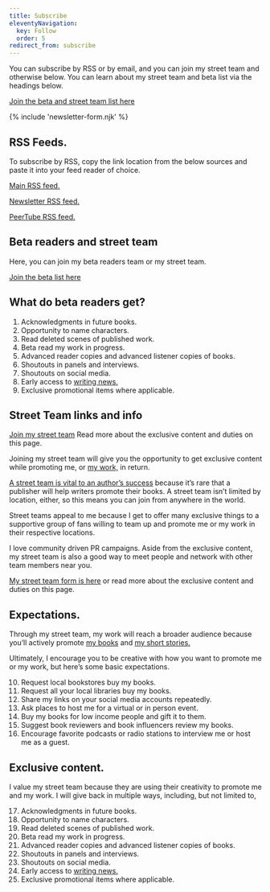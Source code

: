 ```yaml
---
title: Subscribe
eleventyNavigation:
  key: Follow
  order: 5
redirect_from: subscribe
---
```


You can subscribe by RSS or by email, and you can join my street team and otherwise below. You can learn about my street team and beta list via the headings below.

[Join the beta and street team list here](https://buttondown.com/weirdwriter?tag=beta&tag=free&tag=street)

{% include 'newsletter-form.njk' %}

## RSS Feeds.

To subscribe by RSS, copy the link location from the below sources and paste it into your feed reader of choice.

[Main RSS feed.](/feed.xml)

[Newsletter RSS feed.](https://buttondown.com/weirdwriter/rss)

[PeerTube RSS feed.](https://spectra.video/feeds/videos.xml?videoChannelId=4444)

## Beta readers and street team

Here, you can join my beta readers team or my street team.

[Join the beta list here](https://buttondown.com/weirdwriter?tag=beta&tag=free&tag=street)

## What do beta readers get?

1. Acknowledgments in future books.
2. Opportunity to name characters.
3. Read deleted scenes of published work.
4. Beta read my work in progress.
5. Advanced reader copies and advanced listener copies of books.
6. Shoutouts in panels and interviews.
7. Shoutouts on social media.
8. Early access to [writing news.](/posts/tags/writings)
9. Exclusive promotional items where applicable.

## Street Team links and info

[Join my street team](https://buttondown.com/weirdwriter?tag=beta&tag=free&tag=street) Read more about the exclusive content and duties on this page.

Joining my street team will give you the opportunity to get exclusive content while promoting me, or [my work,](/writings) in return.

[A street team is vital to an author’s success](https://en.wikipedia.org/wiki/Street_team) because it’s rare that a publisher will help writers promote their books. A street team isn’t limited by location, either, so this means you can join from anywhere in the world.

Street teams appeal to me because I get to offer many exclusive things to a supportive group of fans willing to team up and promote me or my work in their respective locations.

I love community driven PR campaigns. Aside from the exclusive content, my street team is also a good way to meet people and network with other team members near you.

[My street team form is here](https://buttondown.com/weirdwriter?tag=beta&tag=free&tag=street) or read more about the exclusive content and duties on this page.

## Expectations.

Through my street team, my work will reach a broader audience because you’ll actively promote [my books](/books) and [my short stories.](/shorts)

Ultimately, I encourage you to be creative with how you want to promote me or my work, but here’s some basic expectations.

10. Request local bookstores buy my books.
11. Request all your local libraries buy my books.
12. Share my links on your social media accounts repeatedly.
13. Ask places to host me for a virtual or in person event.
14. Buy my books for low income people and gift it to them.
15. Suggest book reviewers and book influencers review my books.
16. Encourage favorite podcasts or radio stations to interview me or host me as a guest.

## Exclusive content.

I value my street team because they are using their creativity to promote me and my work. I will give back in multiple ways, including, but not limited to,

17. Acknowledgments in future books.
18. Opportunity to name characters.
19. Read deleted scenes of published work.
20. Beta read my work in progress.
21. Advanced reader copies and advanced listener copies of books.
22. Shoutouts in panels and interviews.
23. Shoutouts on social media.
24. Early access to [writing news.](/posts/tags/writings)
25. Exclusive promotional items where applicable.
